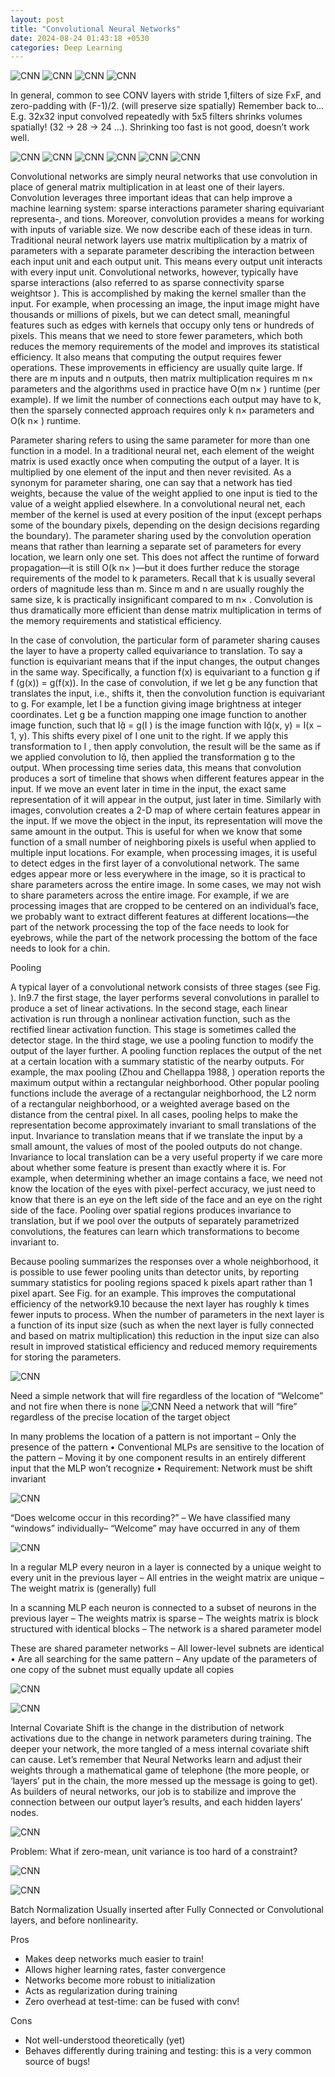 ```yaml
---
layout: post
title: "Convolutional Neural Networks"
date: 2024-08-24 01:43:18 +0530
categories: Deep Learning
---
```




![CNN](/assets/CNN_1.jpg)
![CNN](/assets/CNN_2.jpg)
![CNN](/assets/CNN_3.jpg)
![CNN](/assets/CNN_4.jpg)

In general, common to see CONV layers with stride 1,filters of size FxF, and zero-padding with (F-1)/2. (will
preserve size spatially)
Remember back to… E.g. 32x32 input convolved repeatedly with 5x5 filters shrinks volumes spatially!
(32 -> 28 -> 24 ...). Shrinking too fast is not good, doesn’t work well.

![CNN](/assets/CNN_5.jpg)
![CNN](/assets/CNN_6.jpg)
![CNN](/assets/CNN_7.jpg)
![CNN](/assets/CNN_8.jpg)
![CNN](/assets/CNN_9.jpg)
![CNN](/assets/CNN_10.jpg)

Convolutional networks are simply neural networks that use convolution in place of general matrix multiplication in at least one of 
their layers.
Convolution leverages three important ideas that can help improve a machine
learning system: sparse interactions parameter sharing equivariant representa-, and
tions. Moreover, convolution provides a means for working with inputs of variable
size. We now describe each of these ideas in turn.
Traditional neural network layers use matrix multiplication by a matrix of
parameters with a separate parameter describing the interaction between each
input unit and each output unit. This means every output unit interacts with every
input unit. Convolutional networks, however, typically have sparse interactions
(also referred to as sparse connectivity sparse weightsor ). This is accomplished by
making the kernel smaller than the input. For example, when processing an image,
the input image might have thousands or millions of pixels, but we can detect small,
meaningful features such as edges with kernels that occupy only tens or hundreds of
pixels. This means that we need to store fewer parameters, which both reduces the
memory requirements of the model and improves its statistical efficiency. It also
means that computing the output requires fewer operations. These improvements
in efficiency are usually quite large. If there are m inputs and n outputs, then
matrix multiplication requires m n× parameters and the algorithms used in practice
have O(m n× ) runtime (per example). If we limit the number of connections
each output may have to k, then the sparsely connected approach requires only
k n× parameters and O(k n× ) runtime.

Parameter sharing refers to using the same parameter for more than one
function in a model. In a traditional neural net, each element of the weight matrix
is used exactly once when computing the output of a layer. It is multiplied by one
element of the input and then never revisited. As a synonym for parameter sharing,
one can say that a network has tied weights, because the value of the weight applied
to one input is tied to the value of a weight applied elsewhere. In a convolutional
neural net, each member of the kernel is used at every position of the input (except
perhaps some of the boundary pixels, depending on the design decisions regarding
the boundary). The parameter sharing used by the convolution operation means
that rather than learning a separate set of parameters for every location, we learn
only one set. This does not affect the runtime of forward propagation—it is still
O(k n× )—but it does further reduce the storage requirements of the model to
k parameters. Recall that k is usually several orders of magnitude less than m.
Since m and n are usually roughly the same size, k is practically insignificant
compared to m n× . Convolution is thus dramatically more efficient than dense
matrix multiplication in terms of the memory requirements and statistical efficiency.

In the case of convolution, the particular form of parameter sharing causes the
layer to have a property called equivariance to translation. To say a function is
equivariant means that if the input changes, the output changes in the same way.
Specifically, a function f(x) is equivariant to a function g if f (g(x)) = g(f(x)).
In the case of convolution, if we let g be any function that translates the input,
i.e., shifts it, then the convolution function is equivariant to g. For example, let I
be a function giving image brightness at integer coordinates. Let g be a function
mapping one image function to another image function, such that I = g(I ) is
the image function with I(x, y) = I(x − 1, y). This shifts every pixel of I one
unit to the right. If we apply this transformation to I , then apply convolution,
the result will be the same as if we applied convolution to I, then applied the
transformation g to the output. When processing time series data, this means
that convolution produces a sort of timeline that shows when different features
appear in the input. If we move an event later in time in the input, the exact
same representation of it will appear in the output, just later in time. Similarly
with images, convolution creates a 2-D map of where certain features appear in
the input. If we move the object in the input, its representation will move the
same amount in the output. This is useful for when we know that some function
of a small number of neighboring pixels is useful when applied to multiple input
locations. For example, when processing images, it is useful to detect edges in
the first layer of a convolutional network. The same edges appear more or less
everywhere in the image, so it is practical to share parameters across the entire
image. In some cases, we may not wish to share parameters across the entire
image. For example, if we are processing images that are cropped to be centered
on an individual’s face, we probably want to extract different features at different
locations—the part of the network processing the top of the face needs to look for
eyebrows, while the part of the network processing the bottom of the face needs to
look for a chin.

Pooling

A typical layer of a convolutional network consists of three stages (see Fig. ). In9.7
the first stage, the layer performs several convolutions in parallel to produce a set
of linear activations. In the second stage, each linear activation is run through a
nonlinear activation function, such as the rectified linear activation function. This
stage is sometimes called the detector stage. In the third stage, we use a pooling
function to modify the output of the layer further.
A pooling function replaces the output of the net at a certain location with
a summary statistic of the nearby outputs. For example, the max pooling (Zhou
and Chellappa 1988, ) operation reports the maximum output within a rectangular
neighborhood. Other popular pooling functions include the average of a rectangular
neighborhood, the L2 norm of a rectangular neighborhood, or a weighted average
based on the distance from the central pixel.
In all cases, pooling helps to make the representation become approximately
invariant to small translations of the input. Invariance to translation means that if
we translate the input by a small amount, the values of most of the pooled outputs
do not change.
Invariance to local translation can be a very useful property if we care more about
whether some feature is present than exactly where it is. For example,
when determining whether an image contains a face, we need not know the location
of the eyes with pixel-perfect accuracy, we just need to know that there is an eye on
the left side of the face and an eye on the right side of the face.
Pooling over spatial regions produces invariance to translation, but if we pool
over the outputs of separately parametrized convolutions, the features can learn
which transformations to become invariant to.

Because pooling summarizes the responses over a whole neighborhood, it is
possible to use fewer pooling units than detector units, by reporting summary
statistics for pooling regions spaced k pixels apart rather than 1 pixel apart. See
Fig. for an example. This improves the computational efficiency of the network9.10
because the next layer has roughly k times fewer inputs to process. When the
number of parameters in the next layer is a function of its input size (such as
when the next layer is fully connected and based on matrix multiplication) this
reduction in the input size can also result in improved statistical efficiency and
reduced memory requirements for storing the parameters.

![CNN](/assets/CNN_11.jpg)

Need a simple network that will fire regardless of the location of “Welcome”  and not fire when there is none
![CNN](/assets/CNN_12.jpg)
Need a network that will “fire” regardless of the precise location of the target object

In many problems the location of a pattern is not important – Only the presence of the pattern
• Conventional MLPs are sensitive to the location of the pattern – Moving it by one component results in an entirely different input that the MLP won’t recognize
• Requirement: Network must be shift invariant

![CNN](/assets/CNN_13.jpg)

“Does welcome occur in this recording?” – We have classified many “windows” individually– “Welcome” may have occurred in any of them

![CNN](/assets/CNN_14.jpg)

In a regular MLP every neuron in a layer is connected by a unique weight to every unit in the previous layer – All entries in the weight matrix are unique – The weight matrix is (generally) full

In a scanning MLP each neuron is connected to a subset of neurons in the previous layer 
– The weights matrix is sparse
– The weights matrix is block structured with identical blocks 
– The network is a shared parameter model

These are shared parameter networks
– All lower-level subnets are identical
• Are all searching for the same pattern 
– Any update of the parameters of one copy of the subnet must equally update all copies

![CNN](/assets/CNN_15.jpg)

![CNN](/assets/CNN_16.jpg)

Internal Covariate Shift is the change in the distribution of network activations due to the change in network parameters during training.
The deeper your network, the more tangled of a mess internal covariate shift can cause. Let’s remember that Neural Networks learn and 
adjust their weights through a mathematical game of telephone (the more people, or ‘layers’ put in the chain, the more messed up the 
message is going to get). As builders of neural networks, our job is to stabilize and improve the connection between our output layer’s
results, and each hidden layers’ nodes.

![CNN](/assets/CNN_17.jpg)

Problem: What if zero-mean, unit variance is too hard of a constraint? 

![CNN](/assets/CNN_18.jpg)

![CNN](/assets/CNN_19.jpg)

Batch Normalization
Usually inserted after Fully Connected or Convolutional layers, and before nonlinearity.

Pros
- Makes deep networks much easier to train!
- Allows higher learning rates, faster convergence
- Networks become more robust to initialization
- Acts as regularization during training
- Zero overhead at test-time: can be fused with conv!

Cons
- Not well-understood theoretically (yet)
- Behaves differently during training and testing: this is a very common source of bugs!











